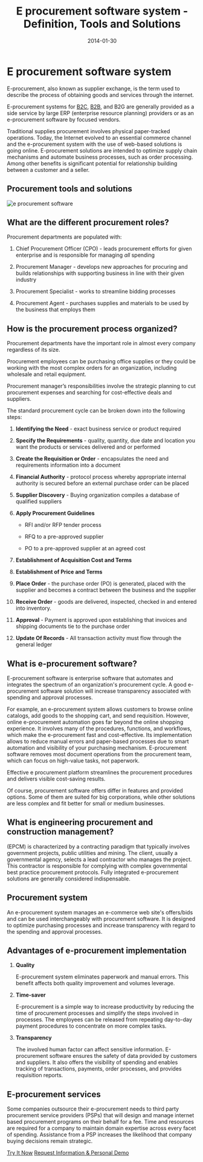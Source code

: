 ﻿---
title: E procurement software system - Definition, Tools and Solutions
description: What is e procurement software? E procurement system definition. Online procurement tools and solutions.
date: 2014-01-30
canonical: https://virtocommerce.com/glossary/e-procurement-software
permalink: glossary/e-procurement-software
ogimage: https://virtocommerce.com/assets/images/vc_fb.jpg
ogtitle: E procurement software system - Definition| Glossary Virto Commerce.
ogsitename: Virtocommerce
twittercard: summary
twittertitle: Virto Commerce
twitterdescription: Virto Commerce is a powerful ecommerce platform that includes everything you need to create an online store and sell online. Try it free with Free Community License
twitterimage: https://virtocommerce.com/assets/images/vc_fb-2.jpg
twittersite: Virtocommerce
layout: glossary
tags : 
- glossary
- E procurement software system
---
<div class="business-cnt">
    <div class="head __cart">
        <h1 class="title">E procurement software system</h1>
    </div>
    <p class="text">E-procurement, also known as supplier exchange, is the term used to describe the process of obtaining goods and services through the internet.</p>
    <p class="text">E-procurement systems for <a href="{{ '/glossary/what-is-b2c-ecommerce' | absolute_url }}">B2C</a>, <a href="{{ 'https://virtocommerce.com/b2b-ecommerce-platform' | absolute_url }}">B2B</a>, and B2G are generally provided as a side service by large ERP (enterprise resource planning) providers or as an e-procurement software by focused vendors.</p>
    <p class="text">Traditional supplies procurement involves physical paper-tracked operations. Today, the Internet evolved to an essential commerce channel and the e-procurement system with the use of web-based solutions is going online. E-procurement solutions are intended to optimize supply chain mechanisms and automate business processes, such as order processing. Among other benefits is significant potential for relationship building between a customer and a seller.</p>
    <h2 class="sub-title">Procurement tools and solutions</h2>
    <img alt="e procurement software" src="assets/images/epcm-process-software.jpg"></img>
    <h2 class="sub-title">What are the different procurement roles?</h2>
    <p class="text">Procurement departments are populated with:</p>
    <ol class="text">
        <li>
            <p>Chief Procurement Officer (CPO) - leads procurement efforts for given enterprise and is responsible for managing <i>all</i> spending</p>
        </li>
        <li>
            <p>Procurement Manager - develops new approaches for procuring and builds relationships with supporting business in line with their given industry</p>
        </li>
        <li>
            <p>Procurement Specialist - works to streamline bidding processes</p>
        </li>
        <li>
            <p>Procurement Agent - purchases supplies and materials to be used by the business that employs them</p>
        </li>
    </ol>
    <h2 class="sub-title">How is the procurement process organized?</h2>
    <p class="text">Procurement departments have the important role in almost every company regardless of its size.</p>
    <p class="text">Procurement employees can be purchasing office supplies or they could be working with the most complex orders for an organization, including wholesale and retail equipment.</p>
    <p class="text">Procurement manager’s responsibilities involve the strategic planning to cut procurement expenses and searching for cost-effective deals and suppliers.</p>
    <p class="text">The standard procurement cycle can be broken down into the following steps:</p>
    <ol class="text">
        <li>
            <p><strong>Identifying the Need</strong> - exact business service or product required</p>
        </li>
        <li>
            <p><strong>Specify the Requirements</strong> - quality, quantity, due date and location you want the products or services delivered and or performed</p>
        </li>
        <li>
            <p><strong>Create the Requisition or Order</strong> - encapsulates the need and requirements information into a document</p>
        </li>
        <li>
            <p><strong>Financial Authority</strong> - protocol process whereby appropriate internal authority is secured before an external purchase order can be placed</p>
        </li>
        <li>
            <p><strong>Supplier Discovery</strong> - Buying organization compiles a database of qualified suppliers</p>
        </li>
        <li>
            <p><strong>Apply Procurement Guidelines</strong></p>
            <ul>
                <li>
                    <p>RFI and/or RFP tender process</p>
                </li>
                <li>
                    <p>RFQ to a pre-approved supplier</p>
                </li>
                <li>
                    <p>PO to a pre-approved supplier at an agreed cost</p>
                </li>
            </ul>
        </li>
        <li>
            <p><strong>Establishment of Acquisition Cost and Terms</strong></p>
        </li>
        <li>
            <p><strong>Establishment of Price and Terms</strong></p>
        </li>
        <li>
            <p><strong>Place Order</strong> - the purchase order (PO) is generated, placed with the supplier and becomes a contract between the business and the supplier</p>
        </li>
        <li>
            <p><strong>Receive Order</strong> - goods are delivered, inspected, checked in and entered into inventory.</p>
        </li>
        <li>
            <p><strong>Approval</strong> - Payment is approved upon establishing that invoices and shipping documents tie to the purchase order</p>
        </li>
        <li>
            <p><strong>Update Of Records</strong> - All transaction activity must flow through the general ledger</p>
        </li>
    </ol>
    <h2 class="sub-title">What is e-procurement software?</h2>
    <p class="text">E-procurement software is enterprise software that automates and integrates the spectrum of an organization's procurement cycle. A good e-procurement software solution will increase transparency associated with spending and approval processes.</p>
    <p class="text">For example, an e-procurement system allows customers to browse online catalogs, add goods to the shopping cart, and send requisition. However, online e-procurement automation goes far beyond the online shopping experience. It involves many of the procedures, functions, and workflows, which make the e-procurement fast and cost-effective. Its implementation allows to reduce manual errors and paper-based processes due to smart automation and visibility of your purchasing mechanism. E-procurement software removes most document operations from the procurement team, which can focus on high-value tasks, not paperwork.</p>
    <p class="text">Effective e procurement platform streamlines the procurement procedures and delivers visible cost-saving results.</p>
    <p class="text">Of course, procurement software offers differ in features and provided options. Some of them are suited for big corporations, while other solutions are less complex and fit better for small or medium businesses.</p>
    <h2 class="sub-title">What is engineering procurement and construction management?</h2>
    <p class="text">(EPCM) is characterized by a contracting paradigm that typically involves government projects, public utilities and mining. The client, usually a governmental agency, selects a lead contractor who manages the project. This contractor is responsible for complying with complex governmental best practice procurement protocols. Fully integrated e-procurement solutions are generally considered indispensable.</p>
    <h2 class="sub-title">Procurement system</h2>
    <p class="text">An e-procurement system manages an e-commerce web site's offers/bids and can be used interchangeably with procurement software. It is designed to optimize purchasing processes and increase transparency with regard to the spending and approval processes.</p>
    <h2 class="sub-title">Advantages of e-procurement implementation</h2>
    <ol class="text">
        <li>
            <p><strong>Quality</strong></p>
            <p>E-procurement system eliminates paperwork and manual errors. This benefit affects both quality improvement and volumes leverage.</p>
        </li>
        <li>
            <p><strong>Time-saver</strong></p>
            <p>E-procurement is a simple way to increase productivity by reducing the time of procurement processes and simplify the steps involved in processes. The employees can be released from repeating day-to-day payment procedures to concentrate on more complex tasks.</p>
        </li>
        <li>
            <p><strong>Transparency</strong></p>
            <p>The involved human factor can affect sensitive information. E-procurement software ensures the safety of data provided by customers and suppliers. It also offers the visibility of spending and enables tracking of transactions, payments, order processes, and provides requisition reports.</p>
        </li>
    </ol>
    <h2 class="sub-title">E-procurement services</h2>
    <p class="text">Some companies outsource their e-procurement needs to third party procurement service providers (PSPs) that will design and manage internet based procurement programs on their behalf for a fee. Time and resources are required for a company to maintain domain expertise across every facet of spending. Assistance from a PSP increases the likelihood that company buying decisions remain strategic.</p>
    <div class="buttons">
        <a class="button fill" href="/try-now">Try It Now</a>
        <a class="button fill" href="/contact-us">Request Information & Personal Demo</a>
    </div>
</div>
